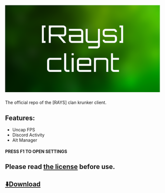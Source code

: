 # ![[RAYS] Client](./splash.png)
The official repo of the [RAYS] clan krunker client.  

## Features:
  - Uncap FPS
  - Discord Activity
  - Alt Manager
#### __PRESS F1 TO OPEN SETTINGS__

## Please read [the license](./LICENSE.md) before use.

## [⬇️Download](https://api.z3db0y.com/rays/download)
